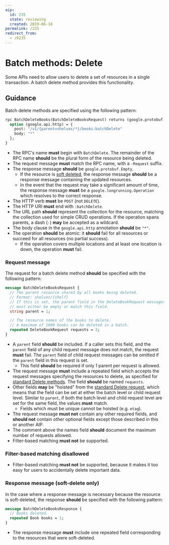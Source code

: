 ```yaml
---
aip:
  id: 235
  state: reviewing
  created: 2019-06-18
permalink: /235
redirect_from:
  - /0235
---
```


# Batch methods: Delete

Some APIs need to allow users to delete a set of resources in a single
transaction. A batch delete method provides this functionality.

## Guidance

Batch delete methods are specified using the following pattern:

```proto
rpc BatchDeleteBooks(BatchDeleteBooksRequest) returns (google.protobuf.Empty) {
  option (google.api.http) = {
    post: "/v1/{parent=shelves/*}/books:batchDelete"
    body: "*"
  };
}
```

- The RPC's name **must** begin with `BatchDelete`. The remainder of the RPC
  name **should** be the plural form of the resource being deleted.
- The request message **must** match the RPC name, with a `-Request` suffix.
- The response message **should** be `google.protobuf.Empty`.
  - If the resource is [soft deleted](#soft-delete), the response message
    **should** be a response message containing the updated resources.
  - In the event that the request may take a significant amount of time, the
    response message **must** be a `google.longrunning.Operation` which
    resolves to the correct response.
- The HTTP verb **must** be `POST` (not `DELETE`).
- The HTTP URI **must** end with `:batchDelete`.
- The URL path **should** represent the collection for the resource, matching
  the collection used for simple CRUD operations. If the operation spans
  parents, a dash (`-`) **may** be accepted as a wildcard.
- The body clause in the `google.api.http` annotation **should** be `"*"`.
- The operation **should** be atomic: it **should** fail for all resources or
  succeed for all resources (no partial success).
  - If the operation covers multiple locations and at least one location is
    down, the operation **must** fail.

### Request message

The request for a batch delete method **should** be specified with the
following pattern:

```proto
message BatchDeleteBooksRequest {
  // The parent resource shared by all books being deleted.
  // Format: shelves/{shelf}
  // If this is set, the parent field in the DeleteBookRequest messages
  // must either be empty or match this field.
  string parent = 1;

  // The resource names of the books to delete.
  // A maximum of 1000 books can be deleted in a batch.
  repeated DeleteBookRequest requests = 2;
}
```

- A `parent` field **should** be included. If a caller sets this field, and the
  `parent` field of any child request message does not match, the request
  **must** fail. The `parent` field of child request messages can be omitted if
  the `parent` field in this request is set.
  - This field **should** be required if only 1 parent per request is allowed.
- The request message **must** include a repeated field which accepts the
  request messages specifying the resources to delete, as specified for
  [standard Delete methods][request-message]. The field **should** be named
  `requests`.
- Other fields **may** be "hoisted" from the [standard Delete
  request][request-message], which means that the field can be set at either
  the batch level or child request level. Similar to `parent`, if both the
  batch level and child request level are set for the same field, the values
  **must** match.
  - Fields which must be unique cannot be hoisted (e.g. `etag`).
- The request message **must not** contain any other required fields, and
  **should not** contain other optional fields except those described in this
  or another AIP.
- The comment above the names field **should** document the maximum number of
  requests allowed.
- Filter-based matching **must not** be supported.

### Filter-based matching disallowed

- Filter-based matching **must not** be supported, because it makes it too easy
  for users to accidentally delete important data.

### Response message (soft-delete only)

In the case where a response message is necessary because the resource is
soft-deleted, the response **should** be specified with the following pattern:

```proto
message BatchDeleteBooksResponse {
  // Books deleted.
  repeated Book books = 1;
}
```

- The response message **must** include one repeated field corresponding to the
  resources that were soft-deleted.

[request-message]: ./0135.md#request-message
